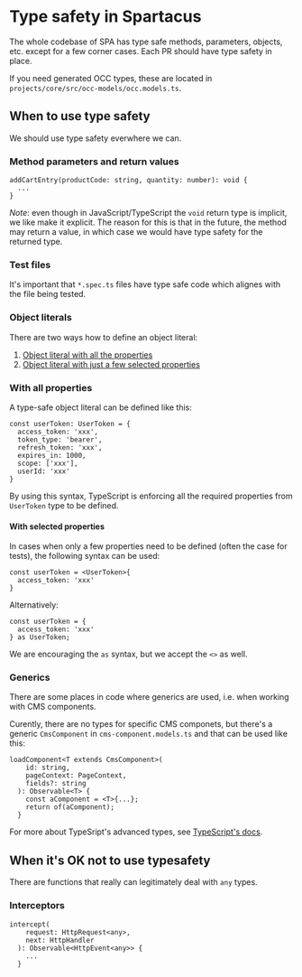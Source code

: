 # Type safety in Spartacus

The whole codebase of SPA has type safe methods, parameters, objects, etc. except for a few corner cases. Each PR should have type safety in place.

If you need generated OCC types, these are located in `projects/core/src/occ-models/occ.models.ts`.

## When to use type safety

We should use type safety everwhere we can.

### Method parameters and return values

```
addCartEntry(productCode: string, quantity: number): void {
  ...
}
```

*Note*: even though in JavaScript/TypeScript the `void` return type is implicit, we like make it explicit. The reason for this is that in the future, the method may return a value, in which case we would have type safety for the returned type.

### Test files

It's important that `*.spec.ts` files have type safe code which alignes with the file being tested.

### Object literals

There are two ways how to define an object literal:

1. [Object literal with all the properties](#with-all-properties)
2. [Object literal with just a few selected properties](#with-selected-properties)

### With all properties

A type-safe object literal can be defined like this:

```
const userToken: UserToken = {
  access_token: 'xxx',
  token_type: 'bearer',
  refresh_token: 'xxx',
  expires_in: 1000,
  scope: ['xxx'],
  userId: 'xxx'
}
```

By using this syntax, TypeScript is enforcing all the required properties from `UserToken` type to be defined.

#### With selected properties

In cases when only a few properties need to be defined (often the case for tests), the following syntax can be used:

```
const userToken = <UserToken>{
  access_token: 'xxx'
}
```

Alternatively:
```
const userToken = {
  access_token: 'xxx'
} as UserToken;
```

We are encouraging the `as` syntax, but we accept the `<>` as well.

### Generics

There are some places in code where generics are used, i.e. when working with CMS components.

Curently, there are no types for specific CMS componets, but there's a generic `CmsComponent` in `cms-component.models.ts` and that can be used like this:

```
loadComponent<T extends CmsComponent>(
    id: string,
    pageContext: PageContext,
    fields?: string
  ): Observable<T> {
    const aComponent = <T>{...};
    return of(aComponent);
  }
```

For more about TypeSript's advanced types, see [TypeScript's docs](https://www.typescriptlang.org/docs/handbook/advanced-types.html).

## When it's OK not to use typesafety

There are functions that really can legitimately deal with `any` types.

### Interceptors

```
intercept(
    request: HttpRequest<any>,
    next: HttpHandler
  ): Observable<HttpEvent<any>> {
    ...
  }
```
